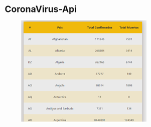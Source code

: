 # CoronaVirus-Api
<div align="center"> <img src="https://raw.githubusercontent.com/theerudito/CoronaVirus-Api/master/1.png" width="400px"</img> </div>
